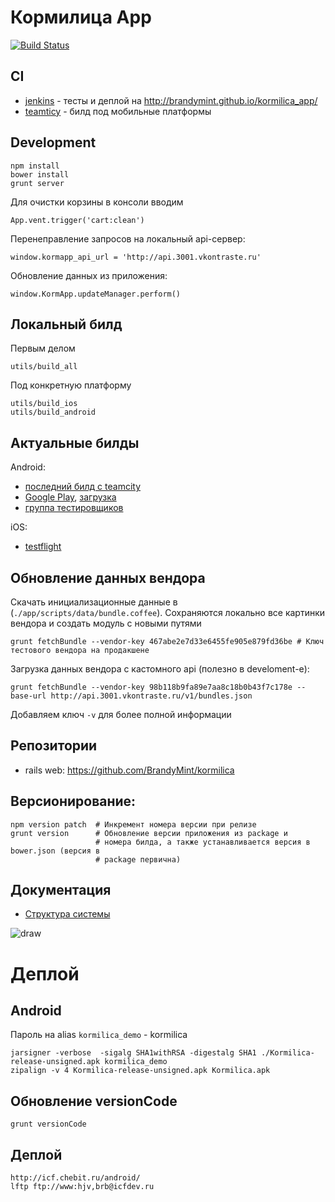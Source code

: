 Кормилица App
=============

[![Build Status](http://jenkins.icfdev.ru/buildStatus/icon?job=kormilica_app)](http://jenkins.icfdev.ru/job/kormilica_app/)

CI
--

* [jenkins](http://jenkins.icfdev.ru/job/kormilica_app/) - тесты и деплой на http://brandymint.github.io/kormilica_app/
* [teamticy](http://teamcity.brandymint.ru/viewType.html?buildTypeId=Kormilica_BuildAndUpload) - билд под мобильные платформы


Development
-----------

    npm install
    bower install
    grunt server

Для очистки корзины в консоли вводим

    App.vent.trigger('cart:clean')

Перенеправление запросов на локальный api-сервер:

    window.kormapp_api_url = 'http://api.3001.vkontraste.ru'

Обновление данных из приложения:

    window.KormApp.updateManager.perform()
    
Локальный билд
--------------

Первым делом

    utils/build_all

Под конкретную платформу

    utils/build_ios
    utils/build_android

Актуальные билды
----------------

Android:

* [последний билд с teamcity](http://icf.chebit.ru/android/Kormilica.apk)
* [Google Play](https://play.google.com/store/apps/details?id=com.brandymint.kormilica), [загрузка](https://play.google.com/apps/publish/?dev_acc=15071385602273245111#ApkPlace:p=com.brandymint.kormilica)
* [группа тестировщиков](https://plus.google.com/communities/111507310547613506785)


iOS:

* [testflight](https://www.testflightapp.com/dashboard/applications/1062985/builds/)

Обновление данных вендора
--------------------------

Скачать инициализационные данные в (`./app/scripts/data/bundle.coffee`). Сохраняются локально все картинки вендора и создать модуль с новыми путями

    grunt fetchBundle --vendor-key 467abe2e7d33e6455fe905e879fd36be # Ключ тестового вендора на продакшене

Загрузка данных вендора с кастомного api (полезно в develoment-е):

    grunt fetchBundle --vendor-key 98b118b9fa89e7aa8c18b0b43f7c178e --base-url http://api.3001.vkontraste.ru/v1/bundles.json

Добавляем ключ `-v` для более полной информации
    
Репозитории
------------

* rails web: https://github.com/BrandyMint/kormilica

Версионирование:
-----------

    npm version patch  # Инкремент номера версии при релизе
    grunt version      # Обновление версии приложения из package и
                       # номера билда, а также устанавливается версия в bower.json (версия в
                       # package первична)

Документация
-----

* [Структура системы](https://docs.google.com/drawings/d/1byyyI0WgBEKYeN7blmk7f2t20GMzyzR1Gl8JfR-ApSk/edit?usp=sharing)

![draw](https://docs.google.com/drawings/d/1byyyI0WgBEKYeN7blmk7f2t20GMzyzR1Gl8JfR-ApSk/pub?w=795&amp;h=372)


Деплой
======

Android
-------

Пароль на alias `kormilica_demo` - kormilica

    jarsigner -verbose  -sigalg SHA1withRSA -digestalg SHA1 ./Kormilica-release-unsigned.apk kormilica_demo
    zipalign -v 4 Kormilica-release-unsigned.apk Kormilica.apk


Обновление versionCode
----------------------

    grunt versionCode


Деплой
------

    http://icf.chebit.ru/android/
    lftp ftp://www:hjv,brb@icfdev.ru
